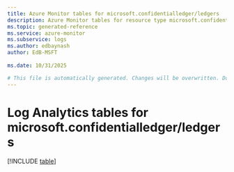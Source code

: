 ```yaml
---
title: Azure Monitor tables for microsoft.confidentialledger/ledgers
description: Azure Monitor tables for resource type microsoft.confidentialledger/ledgers
ms.topic: generated-reference
ms.service: azure-monitor
ms.subservice: logs
ms.author: edbaynash
author: EdB-MSFT
   
ms.date: 10/31/2025

# This file is automatically generated. Changes will be overwritten. Do not change this file directly.
---
```


# Log Analytics tables for microsoft.confidentialledger/ledgers  

[!INCLUDE [table](~/reusable-content/ce-skilling/azure/includes/azure-monitor/reference/tables/microsoft-confidentialledger_ledgers-include.md)]

